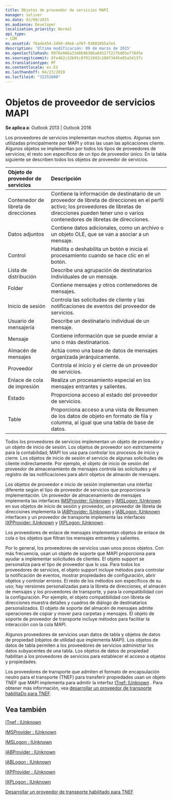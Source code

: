 ```yaml
---
title: Objetos de proveedor de servicios MAPI
manager: soliver
ms.date: 03/09/2015
ms.audience: Developer
localization_priority: Normal
api_type:
- COM
ms.assetid: f8ade454-2450-49e6-a76f-93801055a7e5
description: 'Última modificación: 09 de marzo de 2015'
ms.openlocfilehash: 0976e986a33d8b96366a84527f227bd05ef7845e
ms.sourcegitcommit: 8fe462c32b91c87911942c188f3445e85a54137c
ms.translationtype: MT
ms.contentlocale: es-ES
ms.lasthandoff: 04/23/2019
ms.locfileid: "32251608"
---
```

# <a name="mapi-service-provider-objects"></a>Objetos de proveedor de servicios MAPI

  
  
**Se aplica a**: Outlook 2013 | Outlook 2016 
  
Los proveedores de servicios implementan muchos objetos. Algunas son utilizadas principalmente por MAPI y otras las usan las aplicaciones cliente. Algunos objetos se implementan por todos los tipos de proveedores de servicios; el resto son específicos de un tipo de proveedor único. En la tabla siguiente se describen todos los objetos de proveedor de servicios.
  
|**Objeto de proveedor de servicios**|**Descripción**|
|:-----|:-----|
|Contenedor de libreta de direcciones  <br/> |Contiene la información de destinatario de un proveedor de libreta de direcciones en el perfil activo; los proveedores de libretas de direcciones pueden tener uno o varios contenedores de libretas de direcciones.  <br/> |
|Datos adjuntos  <br/> |Contiene datos adicionales, como un archivo o un objeto OLE, que se van a asociar a un mensaje.  <br/> |
|Control  <br/> |Habilita o deshabilita un botón e inicia el procesamiento cuando se hace clic en el botón.  <br/> |
|Lista de distribución  <br/> |Describe una agrupación de destinatarios individuales de un mensaje.  <br/> |
|Folder  <br/> |Contiene mensajes y otros contenedores de mensajes.  <br/> |
|Inicio de sesión  <br/> |Controla las solicitudes de cliente y las notificaciones de eventos del proveedor de servicios.  <br/> |
|Usuario de mensajería  <br/> |Describe un destinatario individual de un mensaje.  <br/> |
|Mensaje  <br/> |Contiene información que se puede enviar a uno o más destinatarios.  <br/> |
|Almacén de mensajes  <br/> |Actúa como una base de datos de mensajes organizada jerárquicamente.  <br/> |
|Proveedor  <br/> |Controla el inicio y el cierre de un proveedor de servicios.  <br/> |
|Enlace de cola de impresión  <br/> |Realiza un procesamiento especial en los mensajes entrantes y salientes.  <br/> |
|Estado  <br/> |Proporciona acceso al estado del proveedor de servicios.  <br/> |
|Table  <br/> |Proporciona acceso a una vista de Resumen de los datos de objeto en formato de fila y columna, al igual que una tabla de base de datos.  <br/> |
   
Todos los proveedores de servicios implementan un objeto de proveedor y un objeto de inicio de sesión. Los objetos de proveedor son estrictamente para la contabilidad; MAPI los usa para controlar los procesos de inicio y cierre. Los objetos de inicio de sesión el servicio de algunas solicitudes de cliente indirectamente. Por ejemplo, el objeto de inicio de sesión del proveedor de almacenamiento de mensajes controla las solicitudes y el registro de las notificaciones para abrir objetos de almacén de mensajes. 
  
Los objetos de proveedor e inicio de sesión implementan una interfaz diferente según el tipo de proveedor de servicios que proporciona la implementación. Un proveedor de almacenamiento de mensajes implementa las interfaces [IMSProvider: IUnknown](imsprovideriunknown.md) y [IMSLogon: IUnknown](imslogoniunknown.md) en sus objetos de inicio de sesión y proveedor, un proveedor de libreta de direcciones implementa la [IABProvider: IUnknown](iabprovideriunknown.md) y [IABLogon: IUnknown](iablogoniunknown.md) interfaces y un proveedor de transporte implementa las interfaces [IXPProvider: IUnknown](ixpprovideriunknown.md) y [IXPLogon: IUnknown](ixplogoniunknown.md) . 
  
Los proveedores de enlace de mensajes implementan objetos de enlace de cola o los objetos que filtran los mensajes entrantes y salientes.
  
Por lo general, los proveedores de servicios usan unos pocos objetos. Con más frecuencia, usan un objeto de soporte que MAPI proporciona para ayudar a implementar solicitudes de clientes. El objeto support se personaliza para el tipo de proveedor que lo usa. Para todos los proveedores de servicios, el objeto support incluye métodos para controlar la notificación de eventos, mostrar propiedades de configuración, abrir objetos y controlar errores. El resto de los métodos son específicos de su uso; hay versiones personalizadas para la libreta de direcciones, el almacén de mensajes y los proveedores de transporte, y para la compatibilidad con la configuración. Por ejemplo, el objeto compatibilidad con libreta de direcciones muestra detalles y cuadros de diálogo de destinatarios personalizados. El objeto de soporte del almacén de mensajes admite operaciones de copiar y mover para carpetas y mensajes. El objeto de soporte de proveedor de transporte incluye métodos para facilitar la interacción con la cola MAPI. 
  
Algunos proveedores de servicios usan datos de tabla y objetos de datos de propiedad (objetos de utilidad que implementa MAPI). Los objetos de datos de tabla permiten a los proveedores de servicios administrar los datos subyacentes de una tabla. Los objetos de datos de propiedad habilitan a los proveedores de servicios para establecer el acceso a objetos y propiedades. 
  
Los proveedores de transporte que admiten el formato de encapsulación neutro para el transporte (TNEF) para transferir propiedades usan un objeto TNEF que MAPI implementa para admitir la interfaz [ITnef: IUnknown](itnefiunknown.md) . Para obtener más información, vea [desarrollar un proveedor de transporte habilitaDo para TNEF](developing-a-tnef-enabled-transport-provider.md). 
  
## <a name="see-also"></a>Vea también



[ITnef : IUnknown](itnefiunknown.md)
  
[IMSProvider : IUnknown](imsprovideriunknown.md)
  
[IMSLogon : IUnknown](imslogoniunknown.md)
  
[IABProvider : IUnknown](iabprovideriunknown.md)
  
[IABLogon : IUnknown](iablogoniunknown.md)
  
[IXPProvider : IUnknown](ixpprovideriunknown.md)
  
[IXPLogon : IUnknown](ixplogoniunknown.md)


[Desarrollar un proveedor de transporte habilitado para TNEF](developing-a-tnef-enabled-transport-provider.md)


